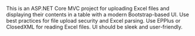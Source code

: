 <!-- Use this file to provide workspace-specific custom instructions to Copilot. For more details, visit https://code.visualstudio.com/docs/copilot/copilot-customization#_use-a-githubcopilotinstructionsmd-file -->

This is an ASP.NET Core MVC project for uploading Excel files and displaying their contents in a table with a modern Bootstrap-based UI. Use best practices for file upload security and Excel parsing. Use EPPlus or ClosedXML for reading Excel files. UI should be sleek and user-friendly.
